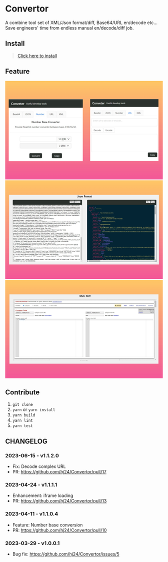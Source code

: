 # Convertor
A combine tool set of XML/Json format/diff, Base64/URL en/decode etc... 
Save engineers' time from endless manual en/decode/diff job.

## Install
> [Click here to install](https://chrome.google.com/webstore/detail/parse-diff-tool/plldopcffknjbimajdlcakmlgimfofcf?hl=zh)

## Feature
![](assests/converter-popup.jpg)
![](assests/converter-tab.jpg)
![](assests/converter-iframe.jpg)

## Contribute
1. `git clone`
2. `yarn` or `yarn install`
3. `yarn build`
4. `yarn lint` 
5. `yarn test`

## CHANGELOG
### 2023-06-15 - v1.1.2.0
- Fix: Decode complex URL
- PR: https://github.com/hj24/Convertor/pull/17

### 2023-04-24 - v1.1.1.1
- Enhancement: iframe loading
- PR: https://github.com/hj24/Convertor/pull/13

### 2023-04-11 - v1.1.0.4
- Feature: Number base conversion
- PR: https://github.com/hj24/Convertor/pull/10

### 2023-03-29 - v1.0.0.1 
- Bug fix: https://github.com/hj24/Convertor/issues/5

